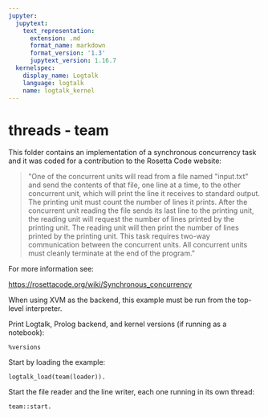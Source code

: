 ```yaml
---
jupyter:
  jupytext:
    text_representation:
      extension: .md
      format_name: markdown
      format_version: '1.3'
      jupytext_version: 1.16.7
  kernelspec:
    display_name: Logtalk
    language: logtalk
    name: logtalk_kernel
---
```


<!--
________________________________________________________________________

This file is part of Logtalk <https://logtalk.org/>  
SPDX-FileCopyrightText: 1998-2025 Paulo Moura <pmoura@logtalk.org>  
SPDX-License-Identifier: Apache-2.0

Licensed under the Apache License, Version 2.0 (the "License");
you may not use this file except in compliance with the License.
You may obtain a copy of the License at

    http://www.apache.org/licenses/LICENSE-2.0

Unless required by applicable law or agreed to in writing, software
distributed under the License is distributed on an "AS IS" BASIS,
WITHOUT WARRANTIES OR CONDITIONS OF ANY KIND, either express or implied.
See the License for the specific language governing permissions and
limitations under the License.
________________________________________________________________________
-->

# threads - team

This folder contains an implementation of a synchronous concurrency task
and it was coded for a contribution to the Rosetta Code website:

> "One of the concurrent units will read from a file named "input.txt"
> and send the contents of that file, one line at a time, to the other
> concurrent unit, which will print the line it receives to standard output.
> The printing unit must count the number of lines it prints. After the
> concurrent unit reading the file sends its last line to the printing unit,
> the reading unit will request the number of lines printed by the printing
> unit. The reading unit will then print the number of lines printed by the
> printing unit. This task requires two-way communication between the concurrent
> units. All concurrent units must cleanly terminate at the end of the program."

For more information see:

https://rosettacode.org/wiki/Synchronous_concurrency

When using XVM as the backend, this example must be run from the top-level
interpreter.

Print Logtalk, Prolog backend, and kernel versions (if running as a notebook):

```logtalk
%versions
```

Start by loading the example:

```logtalk
logtalk_load(team(loader)).
```

Start the file reader and the line writer, each one running in its own thread:

```logtalk
team::start.
```

<!--
a(0)
a(1)
a(2)
a(3)
a(4)
a(5)
a(6)
a(7)
a(8)
a(9)
Number of lines: 10

true.
-->
